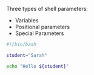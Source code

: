 Three types of shell parameters:

- Variables
- Positional parameters
- Special Parameters


```bash
#!/bin/bash

student="Sarah"

echo "Hello ${student}"
```
